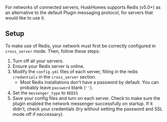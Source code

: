 For networks of connected servers, HuskHomes supports Redis (v5.0+) as an alternative to the default Plugin messaging protocol, for servers that would like to use it.

## Setup
To make use of Redis, your network must first be correctly configured in `cross_server` mode. Then, follow these steps:
1. Turn off all your servers.
2. Ensure your Redis server is online.
3. Modify the `config.yml` files of each server, filling in the redis `credentials` in the `cross_server` section.
   - Most Redis installations don't have a password by default. You can probably leave `password` blank (`''`).
4. Set the `messenger_type` to `REDIS`
5. Save your config files and turn on each server. Check to make sure the plugin enabled the network messenger successfully on startup. If it didn't, check your credentials (try without setting the password and SSL mode off if neccessary).